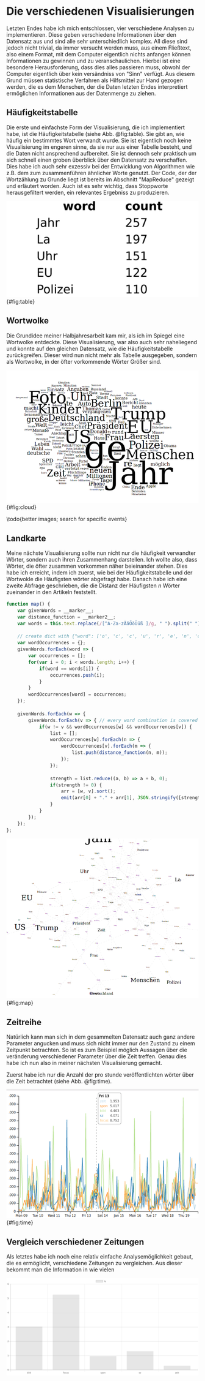 # Die verschiedenen Visualisierungen
Letzten Endes habe ich mich entschlossen, vier verschiedene Analysen zu implementieren. Diese geben verschiedene Informationen über den Datensatz aus und sind alle sehr unterschiedlich komplex. All diese sind jedoch nicht trivial, da immer versucht werden muss, aus einem Fließtext, also einem Format, mit dem Computer eigentlich nichts anfangen können Informationen zu gewinnen und zu veranschaulichen. Hierbei ist eine besondere Herausforderung, dass dies alles passieren muss, obwohl der Computer eigentlich über kein versändniss von "Sinn" verfügt. Aus diesem Grund müssen statistische Verfahren als Hilfsmittel zur Hand gezogen werden, die es dem Menschen, der die Daten letzten Endes interpretiert ermöglichen Informationen aus der Datenmenge zu ziehen.

## Häufigkeitstabelle
Die erste und einfachste Form der Visualisierung, die ich implementiert habe, ist die Häufigkeitstabelle (siehe Abb. @fig:table). Sie gibt an, wie häufig ein bestimmtes Wort verwandt wurde. Sie ist eigentlich noch keine Visualisierung im engeren sinne, da sie nur aus einer Tabelle besteht, und die Daten nicht ansprechend aufbereitet. Sie ist dennoch sehr praktisch um sich schnell einen groben überblick über den Datensatz zu verschaffen. Dies habe ich auch sehr exzessiv bei der Entwicklung von Algorithmen wie z.B. dem zum zusammenführen ähnlicher Worte genutzt. Der Code, der der Wortzählung zu Grunde liegt ist bereits im Abschnitt "MapReduce" gezeigt und erläutert worden. Auch ist es sehr wichtig, dass Stoppworte herausgefiltert werden, ein relevantes Ergebniss zu produzieren.

![Die Darstellung der Worthäufigkeiten als Tabelle](img/table.png){#fig:table}

## Wortwolke
Die Grundidee meiner Halbjahresarbeit kam mir, als ich im Spiegel eine Wortwolke entdeckte. Diese Visualisierung, war also auch sehr naheliegend und konnte auf den gleichen Datensatz, wie die Häufigkeitstabelle zurückgreifen. Dieser wird nun nicht mehr als Tabelle ausgegeben, sondern als Wortwolke, in der öfter vorkommende Wörter Größer sind.

![Eine Wortwolke vom 9. Januar 2017](img/cloud.png){#fig:cloud}

\todo{better images; search for specific events}

## Landkarte
Meine nächste Visualisierung sollte nun nicht nur die häufigkeit verwandter Wörter, sondern auch ihren Zusammenhang darstellen. Ich wollte also, dass Wörter, die öfter zusammen vorkommen näher beieinander stehen. Dies habe ich erreicht, indem ich zuerst, wie bei der Häufigkeitstabelle und der Wortwokle die Häufigsten wörter abgefragt habe. Danach habe ich eine zweite Abfrage geschrieben, die die Distanz der Häufigsten $n$ Wörter zueinander in den Artikeln feststellt.
```javascript
function map() {
    var givenWords = __marker__;
    var distance_function = __marker2__;
    var words = this.text.replace(/[^A-Za-zÄäÖöÜüß ]/g, " ").split(" ").filter(w => w);

    // create dict with {"word": ['o', 'c', 'c', 'u', 'r', 'e', 'n', 'c', 'e']}
    var wordOccurrences = {};
    givenWords.forEach(word => {
        var occurrences = [];
        for(var i = 0; i < words.length; i++) {
            if(word == words[i]) {
                occurrences.push(i);
            }
        }
        wordOccurrences[word] = occurrences;
    });

    givenWords.forEach(w => {
        givenWords.forEach(v => { // every word combination is covered as w and v
            if(w != v && wordOccurrences[w] && wordOccurrences[v]) {
                list = [];
                wordOccurrences[w].forEach(n => {
                    wordOccurrences[v].forEach(m => {
                        list.push(distance_function(n, m));
                    });
                });

                strength = list.reduce((a, b) => a + b, 0);
                if(strength != 0) {
                    arr = [w, v].sort();
                    emit(arr[0] + "." + arr[1], JSON.stringify([strength, 1]));
                }
            }
        });
    });
};
```

![Die Nachrichtenlandkarte vom 9. Januar](img/force.png){#fig:map}

## Zeitreihe
Natürlich kann man sich in dem gesammelten Datensatz auch ganz andere Parameter angucken und muss sich nicht immer nur den Zustand zu einem Zeitpunkt betrachten. So ist es zum Beispiel möglich Aussagen über die veränderung verschiedener Parameter über die Zeit treffen. Genau dies habe ich nun also in meiner nächsten Visualisierung gemacht.

Zuerst habe ich nur die Anzahl der pro stunde veröffentlichten wörter über die Zeit betrachtet (siehe Abb. @fig:time).

![Auch Redakteure haben Wochenende. - Die Anzahl der geschriebenen Wörter pro Stunde über die Zeit ](img/time.png){#fig:time}

## Vergleich verschiedener Zeitungen

Als letztes habe ich noch eine relativ einfache Analysemöglichkeit gebaut, die es ermöglicht, verschiedene Zeitungen zu vergleichen. Aus dieser bekommt man die Information in wie vielen

![Welche Zeitung berichtet über das Dchungelcamp? - Die Grafik zeigt die Anzahl der Artikel derschiedener Zeitungen die das wort dschungelcamp enthalten](img/contains_dschungel.png)
